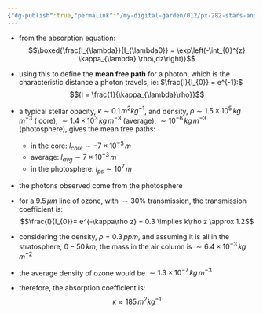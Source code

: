 ```yaml
---
{"dg-publish":true,"permalink":"/my-digital-garden/012/px-282-stars-and-the-solar-system/c-stellar-atmosphere/c2-14-stellar-atmospheres/px-282-c7-mean-free-path/","created":"2024-11-25T10:50:32.000+00:00","updated":"2024-11-26T09:38:28.010+00:00"}
---
```


- from the absorption equation: 
$$\boxed{\frac{I_{\lambda}}{I_{\lambda0}} = \exp\left(-\int_{0}^{z} \kappa_{\lambda} \rho\,dz\right)}$$
- using this to define the **mean free path** for a photon, which is the characteristic distance a photon travels, ie: $\frac{I}{I_{0}} = e^{-1}:$ 
$${l = \frac{1}{\kappa_{\lambda}\rho}}$$
- a typical stellar opacity, $\kappa\sim0.1\,m^{2}kg^{-1}$, and density, $\rho\sim 1.5\times10^{5}\,kg\,m^{-3}$ ( core), $\sim 1.4\times10^{3}\,kg\,m^{-3}$ (average), $\sim 10^{-6}\,kg\,m^{-3}$ (photosphere), gives the mean free paths:
	- in the core: $l_{core} \sim -7\times10^{-5}\,m$
	- average: $l_{avg} \sim 7\times10^{-3}\,m$
	- in the photosphere: $l_{ps}\sim 10^{7}\,m$
- the photons observed come from the photosphere

- for a $9.5\,\mu m$ line of ozone, with $\sim30\%$ transmission, the transmission coefficient is:
$$\frac{I}{I_{0}}= e^{-\kappa\rho z} = 0.3 \implies k\rho z \approx 1.2$$
- considering the density, $\rho= 0.3\,ppm$, and assuming it is all in the stratosphere, $0-50\,km$, the mass in the air column is $\sim 6.4\times10^{-3}\,kg\,m^{-2}$
- the average density of ozone would be $\sim 1.3\times10^{-7}\,kg\,m^{-3}$
- therefore, the absorption coefficient is: 
$$\kappa \approx 185\,m^{2}kg^{-1}$$

